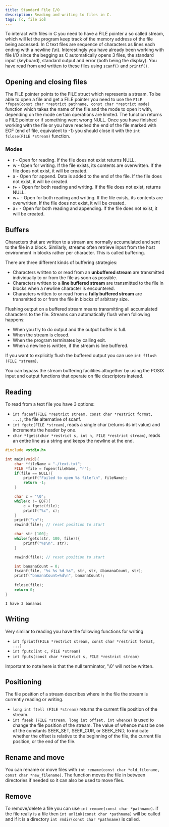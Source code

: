 ```yaml
---
title: Standard File I/O
description: Reading and writing to files in C.
tags: [c, file io]
---
```


To interact with files in C you need to have a FILE pointer a so called stream, which will let the program keep track of the memory address of the file being accessed. In C text files are sequence of characters as lines each ending with a newline (\n). Interestingly you have already been working with file I/O since the begging as C automatically opens 3 files, the standard input (keyboard), standard output and error (both being the display). You have read from and written to these files using `scanf()` and `printf()`.

## Opening and closing files

The FILE pointer points to the FILE struct which represents a stream. To be able to open a file and get a FILE pointer you need to use the `FILE *fopen(const char *restrict pathname, const char *restrict mode)` function which takes the name of the file and the mode to open it with, depending on the mode certain operations are limited. The function returns a FILE pointer or if something went wrong NULL. Once you have finished working with the file or you have reached the end of the file marked with EOF (end of file, equivalent to -1) you should close it with the `int fclose(FILE *stream)` function.

### Modes

- r  - Open for reading. If the file does not exist returns NULL.
- w  - Open for writing. If the file exists, its contents are overwritten. If the file does not exist, it will be created.
- a  - Open for append. Data is added to the end of the file. If the file does not exist, it will be created.
- r+ - Open for both reading and writing. If the file does not exist, returns NULL.
- w+ - Open for both reading and writing. If the file exists, its contents are overwritten. If the file does not exist, it will be created.
- a+ - Open for both reading and appending. If the file does not exist, it will be created.

## Buffers

Characters that are written to a stream are normally accumulated and sent to the file in a block. Similarly, streams often retrieve input from the host environment in blocks rather per character. This is called buffering.

There are three different kinds of buffering strategies:

- Characters written to or read from an **unbuffered stream** are transmitted individually to or from the file as soon as possible.
- Characters written to a **line buffered stream** are transmitted to the file in blocks when a newline character is encountered.
- Characters written to or read from a **fully buffered stream** are transmitted to or from the file in blocks of arbitrary size.

Flushing output on a buffered stream means transmitting all accumulated characters to the file. Streams can automatically flush when following happens:

- When you try to do output and the output buffer is full.
- When the stream is closed.
- When the program terminates by calling exit.
- When a newline is written, if the stream is line buffered.

If you want to explicitly flush the buffered output you can use `int fflush (FILE *stream)`.

You can bypass the stream buffering facilities altogether by using the POSIX input and output functions that operate on file descriptors instead.

## Reading

To read from a text file you have 3 options:

- `int fscanf(FILE *restrict stream, const char *restrict format, ...)`, the file alternative of scanf.
- `int fgetc(FILE *stream)`, reads a single char (returns its int value) and increments the header by one.
- `char *fgets(char *restrict s, int n, FILE *restrict stream)`, reads an entire line as a string and keeps the newline at the end.

```c
#include <stdio.h>

int main(void){
    char *fileName = "./text.txt";
    FILE *file = fopen(fileName, "r");
    if(file == NULL){
        printf("Failed to open %s file!\n", fileName);
        return -1;
    }

    char c = '\0';
    while(c != EOF){
        c = fgetc(file);
        printf("%c", c);
    }
    printf("\n");
    rewind(file); // reset position to start

    char str [100];
    while(fgets(str, 100, file)){   
        printf("%s\n", str);
    }

    rewind(file); // reset position to start

    int bananaCount = 0;
    fscanf(file, "%s %s %d %s", str, str, &bananaCount, str);
    printf("bananaCount=%d\n", bananaCount);
    
    fclose(file);
    return 0;
}
```

```text title="text.txt"
I have 3 bananas
```

## Writing

Very similar to reading you have the following functions for writing

- `int fprintf(FILE *restrict stream, const char *restrict format, ...)`
- `int fputc(int c, FILE *stream)`
- `int fputs(const char *restrict s, FILE *restrict stream)`

Important to note here is that the null terminator, '\0' will not be written.

## Positioning

The file position of a stream describes where in the file the stream is currently reading or writing.

- `long int ftell (FILE *stream)` returns the current file position of the stream.
- `int fseek (FILE *stream, long int offset, int whence)` is used to change the file position of the stream. The value of whence must be one of the constants SEEK_SET, SEEK_CUR, or SEEK_END, to indicate whether the offset is relative to the beginning of the file, the current file position, or the end of the file.

## Rename and move

You can rename or move files with `int rename(const char *old_filename, const char *new_filename)`. The function moves the file in between directories if needed so it can also be used to move files.

## Remove

To remove/delete a file you can use `int remove(const char *pathname)`. if the file really is a file then `int unlink(const char *pathname)` will be called and if it is a directory `int rmdir(const char *pathname)` is called.
